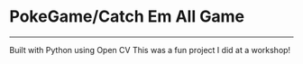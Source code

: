 # PokeGame/Catch Em All Game
---
Built with Python using Open CV
This was a fun project I did at a workshop!
